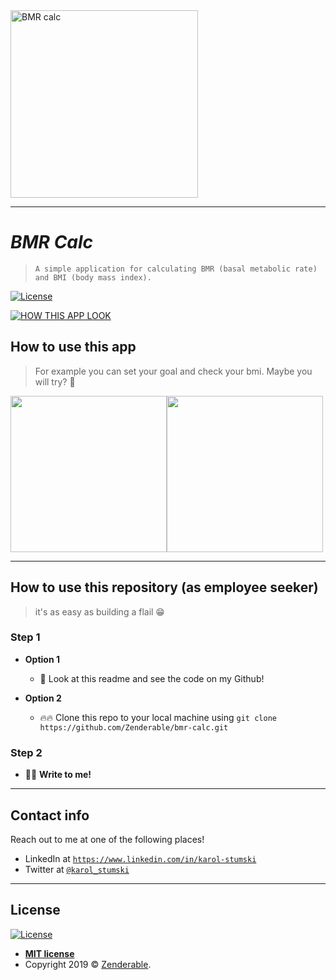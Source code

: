 
<img src="https://i.imgur.com/oho3hw3.png&s=200" title="BMRcalc" alt="BMR calc" width="300">

---
# ***BMR Calc***
> `A simple application for calculating BMR (basal metabolic rate) and BMI (body mass index).`

[![License](http://img.shields.io/:license-mit-blue.svg?style=flat)](https://karol-stumski.mit-license.org/)


[![HOW THIS APP LOOK](https://i.imgur.com/ppVtz32.png)]()


## How to use this app

> For example you can set your goal and check your bmi. Maybe you will try? 🤪

<img src="https://i.imgur.com/4WT8E3F.gif" width="250"><img src="https://i.imgur.com/0M72aVn.gif" width="250">


---

## How to use this repository (as employee seeker)

> it's as easy as building a flail 😁

### Step 1

- **Option 1**
    - 👀 Look at this readme and see the code on my Github!

- **Option 2**
    - 🔥🔥 Clone this repo to your local machine using `git clone https://github.com/Zenderable/bmr-calc.git`

### Step 2

- 📩📱 **Write to me!**

---

## Contact info

Reach out to me at one of the following places!

- LinkedIn at <a href="https://www.linkedin.com/in/karol-stumski/" target="_blank">`https://www.linkedin.com/in/karol-stumski`</a>
- Twitter at <a href="https://twitter.com/karol_stumski" target="_blank">`@karol_stumski`</a>

---
## License

[![License](http://img.shields.io/:license-mit-blue.svg?style=flat-square)](https://karol-stumski.mit-license.org/)

- **[MIT license](https://karol-stumski.mit-license.org/)**
- Copyright 2019 © <a href="zenderable.github.io" target="_blank">Zenderable</a>.
